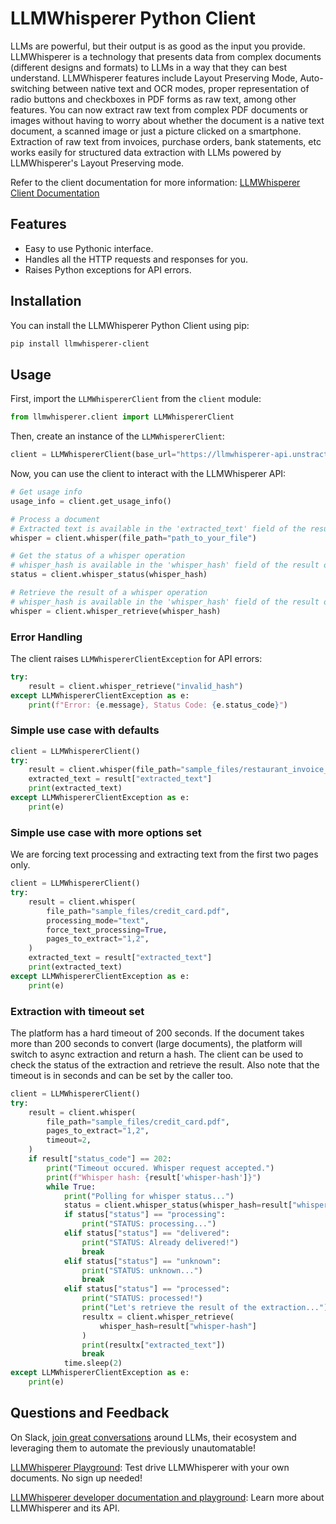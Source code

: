 # LLMWhisperer Python Client

LLMs are powerful, but their output is as good as the input you provide. LLMWhisperer is a technology that presents data from complex documents (different designs and formats) to LLMs in a way that they can best understand. LLMWhisperer features include Layout Preserving Mode, Auto-switching between native text and OCR modes, proper representation of radio buttons and checkboxes in PDF forms as raw text, among other features. You can now extract raw text from complex PDF documents or images without having to worry about whether the document is a native text document, a scanned image or just a picture clicked on a smartphone. Extraction of raw text from invoices, purchase orders, bank statements, etc works easily for structured data extraction with LLMs powered by LLMWhisperer's Layout Preserving mode. 

Refer to the client documentation for more information: [LLMWhisperer Client Documentation](https://docs.unstract.com/llm_whisperer/python_client/llm_whisperer_python_client_intro)

## Features

- Easy to use Pythonic interface.
- Handles all the HTTP requests and responses for you.
- Raises Python exceptions for API errors.

## Installation

You can install the LLMWhisperer Python Client using pip:

```bash
pip install llmwhisperer-client
```

## Usage

First, import the `LLMWhispererClient` from the `client` module:

```python
from llmwhisperer.client import LLMWhispererClient
```

Then, create an instance of the `LLMWhispererClient`:

```python
client = LLMWhispererClient(base_url="https://llmwhisperer-api.unstract.com/v1", api_key="your_api_key")
```

Now, you can use the client to interact with the LLMWhisperer API:

```python
# Get usage info
usage_info = client.get_usage_info()

# Process a document
# Extracted text is available in the 'extracted_text' field of the result
whisper = client.whisper(file_path="path_to_your_file")

# Get the status of a whisper operation
# whisper_hash is available in the 'whisper_hash' field of the result of the whisper operation
status = client.whisper_status(whisper_hash)

# Retrieve the result of a whisper operation
# whisper_hash is available in the 'whisper_hash' field of the result of the whisper operation
whisper = client.whisper_retrieve(whisper_hash)
```

### Error Handling

The client raises `LLMWhispererClientException` for API errors:

```python
try:
    result = client.whisper_retrieve("invalid_hash")
except LLMWhispererClientException as e:
    print(f"Error: {e.message}, Status Code: {e.status_code}")
```

### Simple use case with defaults

```python
client = LLMWhispererClient()
try:
    result = client.whisper(file_path="sample_files/restaurant_invoice_photo.pdf")
    extracted_text = result["extracted_text"]
    print(extracted_text)
except LLMWhispererClientException as e:
    print(e)
```

### Simple use case with more options set
We are forcing text processing and extracting text from the first two pages only.

```python
client = LLMWhispererClient()
try:
    result = client.whisper(
        file_path="sample_files/credit_card.pdf",
        processing_mode="text",
        force_text_processing=True,
        pages_to_extract="1,2",
    )
    extracted_text = result["extracted_text"]
    print(extracted_text)
except LLMWhispererClientException as e:
    print(e)
```

### Extraction with timeout set 

The platform has a hard timeout of 200 seconds. If the document takes more than 200 seconds to convert (large documents), the platform will switch to async extraction and return a hash. The client can be used to check the status of the extraction and retrieve the result. Also note that the timeout is in seconds and can be set by the caller too.


```python
client = LLMWhispererClient()
try:
    result = client.whisper(
        file_path="sample_files/credit_card.pdf",
        pages_to_extract="1,2",
        timeout=2,
    )
    if result["status_code"] == 202:
        print("Timeout occured. Whisper request accepted.")
        print(f"Whisper hash: {result['whisper-hash']}")
        while True:
            print("Polling for whisper status...")
            status = client.whisper_status(whisper_hash=result["whisper-hash"])
            if status["status"] == "processing":
                print("STATUS: processing...")
            elif status["status"] == "delivered":
                print("STATUS: Already delivered!")
                break
            elif status["status"] == "unknown":
                print("STATUS: unknown...")
                break
            elif status["status"] == "processed":
                print("STATUS: processed!")
                print("Let's retrieve the result of the extraction...")
                resultx = client.whisper_retrieve(
                    whisper_hash=result["whisper-hash"]
                )
                print(resultx["extracted_text"])
                break
            time.sleep(2)
except LLMWhispererClientException as e:
    print(e)
```

## Questions and Feedback

On Slack, [join great conversations](https://join-slack.unstract.com/) around LLMs, their ecosystem and leveraging them to automate the previously unautomatable!

[LLMWhisperer Playground](https://pg.llmwhisperer.unstract.com/): Test drive LLMWhisperer with your own documents. No sign up needed!

[LLMWhisperer developer documentation and playground](https://dev-pg.llmwhisperer.unstract.com/): Learn more about LLMWhisperer and its API.
